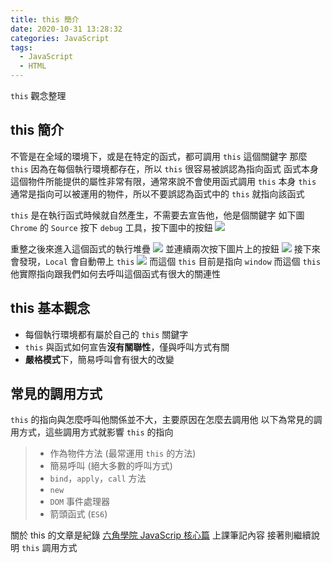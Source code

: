 ```yaml
---
title: this 簡介
date: 2020-10-31 13:28:32
categories: JavaScript
tags:
  - JavaScript
  - HTML
---
```

`this` 觀念整理
<!-- more -->
## this 簡介

不管是在全域的環境下，或是在特定的函式，都可調用 `this` 這個關鍵字
那麼 `this` 因為在每個執行環境都存在，所以 `this` 很容易被誤認為指向函式
函式本身這個物件所能提供的屬性非常有限，通常來說不會使用函式調用 `this` 本身
`this`  通常是指向可以被運用的物件，所以不要誤認為函式中的 `this` 就指向該函式

`this` 是在執行函式時候就自然產生，不需要去宣告他，他是個關鍵字
如下圖 `Chrome` 的 `Source` 按下 `debug` 工具，按下圖中的按鈕
![](https://ruienyuski.github.io/photo/hexo_img/20201031_this/this-1.png)

重整之後來進入這個函式的執行堆疊
![](https://ruienyuski.github.io/photo/hexo_img/20201031_this/this-2.png)
並連續兩次按下圖片上的按鈕
![](https://ruienyuski.github.io/photo/hexo_img/20201031_this/this-3.png)
接下來會發現，`Local` 會自動帶上 `this`
![](https://ruienyuski.github.io/photo/hexo_img/20201031_this/this-4.png)
而這個 `this` 目前是指向 `window` 而這個 `this` 他實際指向跟我們如何去呼叫這個函式有很大的關連性

## this 基本觀念
*   每個執行環境都有屬於自己的 `this` 關鍵字
*   `this` 與函式如何宣告**沒有關聯性**，僅與呼叫方式有關
*   **嚴格模式**下，簡易呼叫會有很大的改變

## 常見的調用方式
`this` 的指向與怎麼呼叫他關係並不大，主要原因在怎麼去調用他
以下為常見的調用方式，這些調用方式就影響 `this` 的指向

>*   作為物件方法 (最常運用 `this` 的方法)
>*   簡易呼叫 (絕大多數的呼叫方式)
>*   `bind`，`apply`，`call` 方法
>*   `new`
>*   `DOM` 事件處理器
>*   箭頭函式 (`ES6`)

關於 this 的文章是紀錄 [六角學院 JavaScrip 核心篇](https://www.hexschool.com/courses/js-core.html) 上課筆記內容
接著則繼續說明 `this` 調用方式